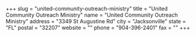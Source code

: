 +++
slug = "united-community-outreach-ministry"
title = "United Community Outreach Ministry"
name = "United Community Outreach Ministry"
address = "3349 St Augustine Rd"
city = "Jacksonville"
state = "FL"
postal = "32207"
website = ""
phone = "904-396-2401"
fax = ""
+++
